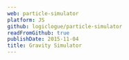 ```yaml
---
web: particle-simulator
platform: JS
github: logiclogue/particle-simulator
readFromGithub: true
publishDate: 2015-11-04
title: Gravity Simulator
---
```

